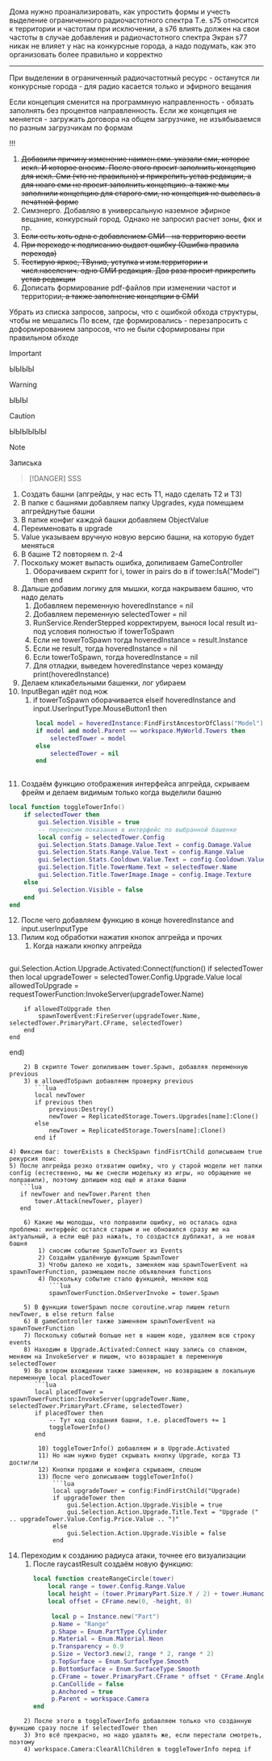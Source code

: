 Дома нужно проанализировать, как упростить формы и учесть выделение ограниченного радиочастотного спектра
Т.е. s75 относится к территории и частотам при исключении, а s76 влиять должен на свои частоты в случае добавления и радиочастотного спектра
Экран s77 никак не влияет у нас на конкурсные города, а надо подумать, как это организовать более правильно и корректно

---
При выделении в ограниченный радиочастотный ресурс - останутся ли конкурсные города - для радио касается только и эфирного вещания

Если концепция сменится на программную направленность - обязать заполнять без процентов направленность. Если же концепция не меняется - загружать договора на общем загрузчике, не изъябываемся по разным загрузчикам по формам

!!!
1) ~~Добавили причину изменение наимен.сми. указали сми, которое искл. И которое вносим. После этого просит заполнить  концепцию для искл. Сми (что не правильно) и прикрепить устав редакции, а для ноаго сми не просит заполнить концепцию. а также мы заполнили концепцию для старого сми, но концепция не вывелась а печатной форме~~
2) Симэнерго. Добавляю в универсальную наземное эфирное вещание, конкурсный город. Однако не запросил расчет зоны, фкк и пр.
3) ~~Если есть хоть одна с добавлением СМИ - на территорию вести~~
4) ~~При переходе к подписанию выдает ошибку (Ошибка правила перехода)~~
5) ~~Тестирую яркое, ТВунив, уступка и изм.территории и числ.населенич. одно СМИ редакция. Два раза просит прикрепить устав редакции~~
6) Дописать формирование pdf-файлов при изменении частот и территории~~, а также заполнение концепции в СМИ~~


Убрать из списка запросов, запросы, что с ошибкой обхода структуры, чтобы не мешались
По всем, где формировались - перезапросить с доформированием запросов, что не были сформированы при правильном обходе

> [!IMPORTANT]
> ЫЫЫЫ

> [!WARNING]
> ЫЫЫ

> [!Caution]
> ЫЫЫЫЫЫ

> [!NOTE]
> Записька

> [!DANGER]
>SSS

1) Создать башни (апгрейды, у нас есть Т1, надо сделать Т2 и Т3)
2) В папке с башнями добавляем папку Upgrades, куда помещаем апгрейднутые башни
3) В папке конфиг каждой башки добавляем ObjectValue
4) Переименовать в upgrade
5) Value указываем вручную новую версию башни, на которую будет меняться
6) В башне Т2 повторяем п. 2-4
7) Поскольку может выпасть ошибка, допиливаем GameController
	1) Оборачиваем скрипт for i, tower in pairs do в if tower:IsA("Model") then end
8) Дальше добавим логику для мышки, когда накрываем башню, что надо делать
	1) Добавляем переменную hoveredInstance = nil
	2) Добавляем переменную selectedTower = nil
	3) RunService.RenderStepped корректируем, вынося local result из-под условия полностью if towerToSpawn
	4) Если не towerToSpawn тогда hoveredInstance = result.Instance
	5) Если не result, тогда hoveredInstance = nil
	6) Если towerToSpawn, тогда hoveredInstance = nil
	7) Для отладки, выведем hoveredInstance через команду print(hoveredInstance)
9) Делаем кликабельными башенки, лог убираем
10) InputBegan идёт под нож
	1) if towerToSpawn оборачивается elseif hoveredInstance and input.UserInputType.MouseButton1 then
	```lua
		local model = hoveredInstance:FindFirstAncestorOfClass("Model")
		if model and model.Parent == workspace.MyWorld.Towers then
			selectedTower = model
		else
			selectedTower = nil
		end
		
	```
11) Создаём функцию отображения интерфейса апгрейда, скрываем фрейм и делаем видимым только когда выделили башню
```lua
local function toggleTowerInfo()
	if selectedTower then
		gui.Selection.Visible = true
		-- переносим показания в интерфейс по выбранной башенке
		local config = selectedTower.Config
		gui.Selection.Stats.Damage.Value.Text = config.Damage.Value
		gui.Selection.Stats.Range.Value.Text = config.Range.Value
		gui.Selection.Stats.Cooldown.Value.Text = config.Cooldown.Value
		gui.Selection.Title.TowerName.Text = selectedTower.Name
		gui.Selection.Title.TowerImage.Image = config.Image.Texture
	else
		gui.Selection.Visible = false
	end
end
```
12) После чего добавляем функцию в конце hoveredInstance and input.userInputType
13) Пилим код обработки нажатия кнопок апгрейда и прочих
	1) Когда нажали кнопку апгрейда
	   ```lua
gui.Selection.Action.Upgrade.Activated:Connect(function()
    if selectedTower then
	    local upgradeTower = selectedTower.Config.Upgrade.Value
		local allowedToUpgrade = requestTowerFunction:InvokeServer(upgradeTower.Name)
		
		if allowedToUpgrade then
			spawnTowerEvent:FireServer(upgradeTower.Name, selectedTower.PrimaryPart.CFrame, selectedTower)
		end 
	end
end) 
```
	2) В скрипте Tower допиливаем tower.Spawn, добавляя переменную previous
	3) в allowedToSpawn добавляем проверку previous
	   ```lua
	   local newTower
	   if previous then
		   previous:Destroy()
		   newTower = ReplicatedStorage.Towers.Upgrades[name]:Clone()
	   else
		   newTower = ReplicatedStorage.Towers[name]:Clone()
	   end if
```
	4) Фиксим баг: towerExists в CheckSpawn findFisrtChild дописываем true рекурсия поис
	5) После апгрейда резко отхватим ошибку, что у старой модели нет папки config (естественно, мы же снесли модельку из игры, но обращение не поправили), поэтому допишем код ещё и атаки башни
	   ```lua
	   if newTower and newTower.Parent then
		   tower.Attack(newTower, player)
	   end 
```
	6) Какие мы молодцы, что поправили ошибку, но осталась одна проблема: интерфейс остался старым и не обновился сразу же на актуальный, а если ещё раз нажать, то создастся дубликат, а не новая башня 
		1) сносим событие SpawnToTower из Events
		2) Создаём удалённую функцию SpawnTower
		3) Чтобы далеко не ходить, заменяем наш spawnTowerEvent на spawnTowerFunction, размещаем после объявления functions
		4) Поскольку событие стало функцией, меняем код
		   ```lua
		   spawnTowerFunction.OnServerInvoke = tower.Spawn
```
		5) В функции towerSpawn после coroutine.wrap пишем return newTower, в else return false
		6) В gameController также заменяем spawnTowerEvent на spawnTowerFunction
		7) Поскольку событий больше нет в нашем коде, удаляем всю строку events
		8) Находим в Upgrade.Activated:Connect нашу запись со спавном, меняем на InvokeServer и пишем, что возвращает в переменную selectedTower
		9) Во втором вхождении также заменяем, но возвращаем в локальную переменную local placedTower
		   ```lua
		   local placedTower = spawnTowerFunction:InvokeServer(upgradeTower.Name, selectedTower.PrimaryPart.CFrame, selectedTower)
		   if placedTower then
			   -- Тут код создания башни, т.е. placedTowers += 1
			   toggleTowerInfo()
		   end
```
		10) toggleTowerInfo() добавляем и в Upgrade.Activated
		11) Но нам нужно будет скрывать кнопку Upgrade, когда Т3 достигли
		12) Кнопки продажи и конфига скрываем, спецом
		13) После чего дописываем toggleTowerInfo()
		    ```lua
		    local upgradeTower = config:FindFirstChild("Upgrade)
		    if upgradeTower then
			    gui.Selection.Action.Upgrade.Visible = true
			    gui.Selection.Action.Upgrade.Title.Text = "Upgrade (" .. upgradeTower.Value.Config.Price.Value .. ")"
			else
				gui.Selection.Action.Upgrade.Visible = false
			end
```
14) Переходим к созданию радиуса атаки, точнее его визуализации
	1) После raycastResult создаём новую функцию:
	   ```lua
	   local function createRangeCircle(tower)
		   local range = tower.Config.Range.Value
		   local height = (tower.PrimaryPart.Size.Y / 2) + tower.Humanoid.HipHeight (если башни - чюваки)
		   local offset = CFrame.new(0, -height, 0)
			
			local p = Instance.new("Part")
			p.Name = "Range"
			p.Shape = Enum.PartType.Cylinder
			p.Material = Enum.Material.Neon
			p.Transparency = 0.9
			p.Size = Vector3.new(2, range * 2, range * 2)
			p.TopSurface = Enum.SurfaceType.Smooth
			p.BottomSurface = Enum.SurfaceType.Smooth
			p.CFrame = tower.PrimaryPart.CFrame * offset * CFrame.Angles(0, 0, math.rad(90))
			p.CanCollide = false
			p.Anchored = true
			p.Parent = workspace.Camera
	   end
```
	2) После этого в toggleTowerInfo добавляем только что созданную функцию сразу после if selectedTower then
	3) Это всё прекрасно, но надо удалять же, если перестали смотреть, поэтому
	4) workspace.Camera:ClearAllChildren в toggleTowerInfo перед if 